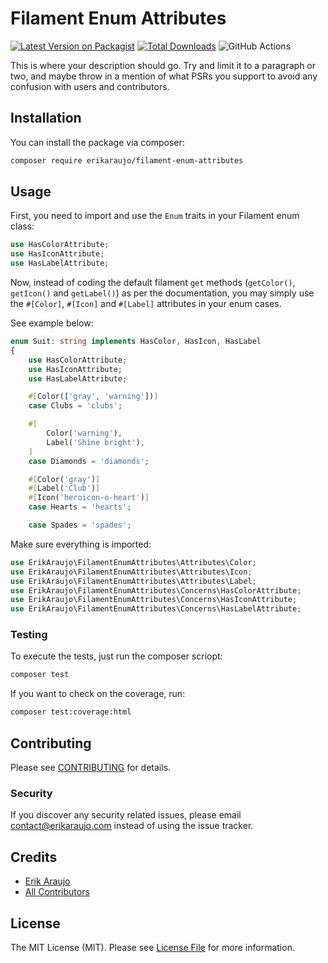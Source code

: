 # Filament Enum Attributes

[![Latest Version on Packagist](https://img.shields.io/packagist/v/erikaraujo/filament-enum-attributes.svg?style=flat-square)](https://packagist.org/packages/erikaraujo/filament-enum-attributes)
[![Total Downloads](https://img.shields.io/packagist/dt/erikaraujo/filament-enum-attributes.svg?style=flat-square)](https://packagist.org/packages/erikaraujo/filament-enum-attributes)
![GitHub Actions](https://github.com/erikaraujo/filament-enum-attributes/actions/workflows/main.yml/badge.svg)

This is where your description should go. Try and limit it to a paragraph or two, and maybe throw in a mention of what PSRs you support to avoid any confusion with users and contributors.

## Installation

You can install the package via composer:

```bash
composer require erikaraujo/filament-enum-attributes
```

## Usage

First, you need to import and use the `Enum` traits in your Filament enum class:

```php
use HasColorAttribute;
use HasIconAttribute;
use HasLabelAttribute;
```

Now, instead of coding the default filament `get` methods (`getColor()`, `getIcon()` and `getLabel()`) as per the documentation, you may simply use the `#[Color]`, `#[Icon]` and `#[Label]` attributes in your enum cases.

See example below:

```php
enum Suit: string implements HasColor, HasIcon, HasLabel
{
    use HasColorAttribute;
    use HasIconAttribute;
    use HasLabelAttribute;

    #[Color(['gray', 'warning'])]
    case Clubs = 'clubs';

    #[
        Color('warning'),
        Label('Shine bright'),
    ]
    case Diamonds = 'diamonds';

    #[Color('gray')]
    #[Label('Club')]
    #[Icon('heroicon-o-heart')]
    case Hearts = 'hearts';

    case Spades = 'spades';
```

Make sure everything is imported:
```php
use ErikAraujo\FilamentEnumAttributes\Attributes\Color;
use ErikAraujo\FilamentEnumAttributes\Attributes\Icon;
use ErikAraujo\FilamentEnumAttributes\Attributes\Label;
use ErikAraujo\FilamentEnumAttributes\Concerns\HasColorAttribute;
use ErikAraujo\FilamentEnumAttributes\Concerns\HasIconAttribute;
use ErikAraujo\FilamentEnumAttributes\Concerns\HasLabelAttribute;
```

### Testing

To execute the tests, just run the composer scriopt:

```bash
composer test
```

If you want to check on the coverage, run:

```bash
composer test:coverage:html
```

## Contributing

Please see [CONTRIBUTING](CONTRIBUTING.md) for details.

### Security

If you discover any security related issues, please email contact@erikaraujo.com instead of using the issue tracker.

## Credits

-   [Erik Araujo](https://github.com/erikaraujo)
-   [All Contributors](../../contributors)

## License

The MIT License (MIT). Please see [License File](LICENSE.md) for more information.
